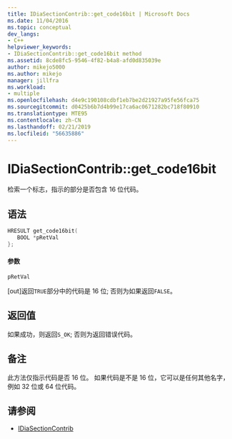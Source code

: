 ```yaml
---
title: IDiaSectionContrib::get_code16bit | Microsoft Docs
ms.date: 11/04/2016
ms.topic: conceptual
dev_langs:
- C++
helpviewer_keywords:
- IDiaSectionContrib::get_code16bit method
ms.assetid: 8cde8fc5-9546-4f82-b4a8-afd0d835039e
author: mikejo5000
ms.author: mikejo
manager: jillfra
ms.workload:
- multiple
ms.openlocfilehash: d4e9c190108cdbf1eb7be2d21927a95fe56fca75
ms.sourcegitcommit: d0425b6b7d4b99e17ca6ac0671282bc718f80910
ms.translationtype: MTE95
ms.contentlocale: zh-CN
ms.lasthandoff: 02/21/2019
ms.locfileid: "56635886"
---
```

# <a name="idiasectioncontribgetcode16bit"></a>IDiaSectionContrib::get_code16bit
检索一个标志，指示的部分是否包含 16 位代码。

## <a name="syntax"></a>语法

```C++
HRESULT get_code16bit(
   BOOL *pRetVal
};
```

#### <a name="parameters"></a>参数
 `pRetVal`

[out]返回`TRUE`部分中的代码是 16 位; 否则为如果返回`FALSE`。

## <a name="return-value"></a>返回值
 如果成功，则返回`S_OK`; 否则为返回错误代码。

## <a name="remarks"></a>备注
 此方法仅指示代码是否 16 位。 如果代码是不是 16 位，它可以是任何其他名字，例如 32 位或 64 位代码。

## <a name="see-also"></a>请参阅
- [IDiaSectionContrib](../../debugger/debug-interface-access/idiasectioncontrib.md)